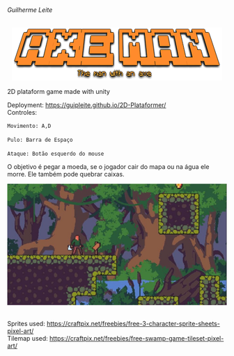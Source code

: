 ###### Guilherme Leite
<p align="center"><img src="./2DPlat/Assets/Menus/MainTitle.png" /></p>

2D plataform game made with unity

Deployment: https://guipleite.github.io/2D-Plataformer/
</br>
Controles:

    Movimento: A,D

    Pulo: Barra de Espaço

    Ataque: Botão esquerdo do mouse

O objetivo é pegar a moeda, se o jogador cair do mapa ou na água ele morre. Ele também pode quebrar caixas.
</br>

![alt text](./SCfirst_screen.JPG)
</br></br>

Sprites used: https://craftpix.net/freebies/free-3-character-sprite-sheets-pixel-art/
<br/>
Tilemap used: https://craftpix.net/freebies/free-swamp-game-tileset-pixel-art/
